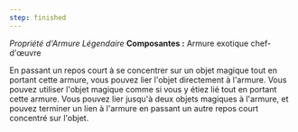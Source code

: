 ```yaml
---
step: finished
---
```

_Propriété d'Armure Légendaire_
__Composantes :__ Armure exotique chef-d'œuvre

En passant un repos court à se concentrer sur un objet magique tout en portant cette armure, vous pouvez lier l'objet directement à l'armure. Vous pouvez utiliser l'objet magique comme si vous y étiez lié tout en portant cette armure. Vous pouvez lier jusqu'à deux objets magiques à l'armure, et pouvez terminer un lien à l'armure en passant un autre repos court concentré sur l'objet. 